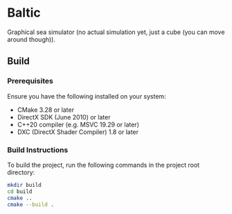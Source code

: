 # Baltic
 
Graphical sea simulator (no actual simulation yet, just a cube (you can move around though)).

## Build

### Prerequisites

Ensure you have the following installed on your system:

- CMake 3.28 or later
- DirectX SDK (June 2010) or later
- C++20 compiler (e.g. MSVC 19.29 or later)
- DXC (DirectX Shader Compiler) 1.8 or later

### Build Instructions

To build the project, run the following commands in the project root directory:

```bash
mkdir build
cd build
cmake ..
cmake --build .
```
